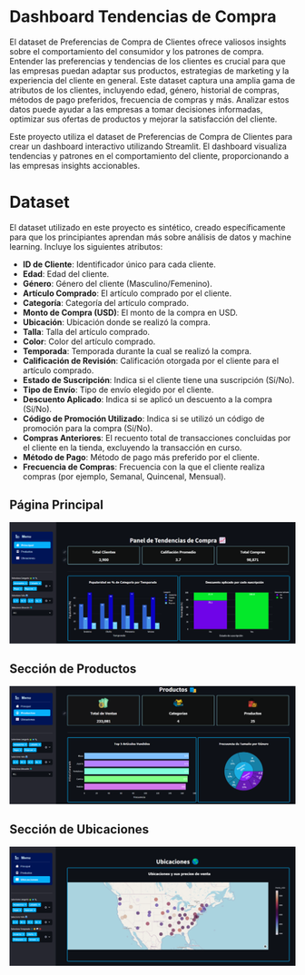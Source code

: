 # Dashboard Tendencias de Compra
El dataset de Preferencias de Compra de Clientes ofrece valiosos insights sobre el comportamiento del consumidor y los patrones de compra. Entender las preferencias y tendencias de los clientes es crucial para que las empresas puedan adaptar sus productos, estrategias de marketing y la experiencia del cliente en general. Este dataset captura una amplia gama de atributos de los clientes, incluyendo edad, género, historial de compras, métodos de pago preferidos, frecuencia de compras y más. Analizar estos datos puede ayudar a las empresas a tomar decisiones informadas, optimizar sus ofertas de productos y mejorar la satisfacción del cliente.

Este proyecto utiliza el dataset de Preferencias de Compra de Clientes para crear un dashboard interactivo utilizando Streamlit. El dashboard visualiza tendencias y patrones en el comportamiento del cliente, proporcionando a las empresas insights accionables.

# Dataset
El dataset utilizado en este proyecto es sintético, creado específicamente para que los principiantes aprendan más sobre análisis de datos y machine learning. Incluye los siguientes atributos:

- **ID de Cliente**: Identificador único para cada cliente.
- **Edad**: Edad del cliente.
- **Género**: Género del cliente (Masculino/Femenino).
- **Artículo Comprado**: El artículo comprado por el cliente.
- **Categoría**: Categoría del artículo comprado.
- **Monto de Compra (USD)**: El monto de la compra en USD.
- **Ubicación**: Ubicación donde se realizó la compra.
- **Talla**: Talla del artículo comprado.
- **Color**: Color del artículo comprado.
- **Temporada**: Temporada durante la cual se realizó la compra.
- **Calificación de Revisión**: Calificación otorgada por el cliente para el artículo comprado.
- **Estado de Suscripción**: Indica si el cliente tiene una suscripción (Sí/No).
- **Tipo de Envío**: Tipo de envío elegido por el cliente.
- **Descuento Aplicado**: Indica si se aplicó un descuento a la compra (Sí/No).
- **Código de Promoción Utilizado**: Indica si se utilizó un código de promoción para la compra (Sí/No).
- **Compras Anteriores**: El recuento total de transacciones concluidas por el cliente en la tienda, excluyendo la transacción en curso.
- **Método de Pago**: Método de pago más preferido por el cliente.
- **Frecuencia de Compras**: Frecuencia con la que el cliente realiza compras (por ejemplo, Semanal, Quincenal, Mensual).

## Página Principal
![Página Principal](https://github.com/Alejo97sk/Dashboard-Tendencias_Compra/blob/e5aa0c4fb4a9957634038423c90f4fd5fc07f16f/Preview%20Dashboard/principal.png)

## Sección de Productos
![Sección de Productos](https://github.com/Alejo97sk/Dashboard-Tendencias_Compra/blob/e5aa0c4fb4a9957634038423c90f4fd5fc07f16f/Preview%20Dashboard/productos.png)

## Sección de Ubicaciones
![Sección de Ubicaciones 1](https://github.com/Alejo97sk/Dashboard-Tendencias_Compra/blob/e5aa0c4fb4a9957634038423c90f4fd5fc07f16f/Preview%20Dashboard/ubicaciones.png)

